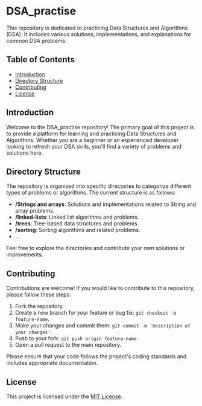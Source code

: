 # DSA_practise

This repository is dedicated to practicing Data Structures and Algorithms (DSA). It includes various solutions, implementations, and explanations for common DSA problems.

## Table of Contents

- [Introduction](#introduction)
- [Directory Structure](#directory-structure)
- [Contributing](#contributing)
- [License](#license)

## Introduction

Welcome to the DSA_practise repository! The primary goal of this project is to provide a platform for learning and practicing Data Structures and Algorithms. Whether you are a beginner or an experienced developer looking to refresh your DSA skills, you'll find a variety of problems and solutions here.

## Directory Structure

The repository is organized into specific directories to categorize different types of problems or algorithms. The current structure is as follows:

- **/Strings and arrays**: Solutions and implementations related to String and array problems.
- **/linked-lists**: Linked list algorithms and problems.
- **/trees**: Tree-based data structures and problems.
- **/sorting**: Sorting algorithms and related problems.
- ...

Feel free to explore the directories and contribute your own solutions or improvements.

## Contributing

Contributions are welcome! If you would like to contribute to this repository, please follow these steps:

1. Fork the repository.
2. Create a new branch for your feature or bug fix: `git checkout -b feature-name`.
3. Make your changes and commit them: `git commit -m 'Description of your changes'`.
4. Push to your fork: `git push origin feature-name`.
5. Open a pull request to the main repository.

Please ensure that your code follows the project's coding standards and includes appropriate documentation.

## License

This project is licensed under the [MIT License](LICENSE).

